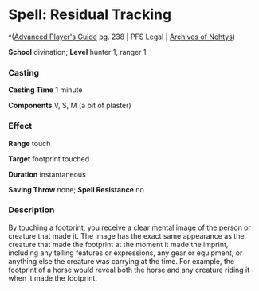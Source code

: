 # Spell: Residual Tracking

^([Advanced Player's Guide][ss-residual-tracking] pg. 238 | PFS Legal | [Archives of Nehtys][sn-residual-tracking])

**School** divination; **Level** hunter 1, ranger 1

### Casting

**Casting Time** 1 minute

**Components** V, S, M (a bit of plaster)

### Effect

**Range** touch

**Target** footprint touched

**Duration** instantaneous

**Saving Throw** none; **Spell Resistance** no

### Description

By touching a footprint, you receive a clear mental image of the person or creature that made it. The image has the exact same appearance as the creature that made the footprint at the moment it made the imprint, including any telling features or expressions, any gear or equipment, or anything else the creature was carrying at the time. For example, the footprint of a horse would reveal both the horse and any creature riding it when it made the footprint.

[ss-residual-tracking]: http://paizo.com/pathfinderRPG/v57
[sn-residual-tracking]: http://www.archivesofnethys.com/SpellDisplay.aspx?ItemName=Residual%20Tracking